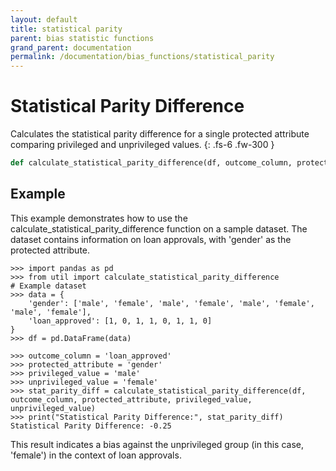 ```yaml
---
layout: default
title: statistical parity
parent: bias statistic functions
grand_parent: documentation
permalink: /documentation/bias_functions/statistical_parity
---
```


# Statistical Parity Difference
Calculates the statistical parity difference for a single protected attribute comparing privileged and unprivileged values.
{: .fs-6 .fw-300 }

```py
def calculate_statistical_parity_difference(df, outcome_column, protected_attribute, privileged_value, unprivileged_value)
```

## Example 
This example demonstrates how to use the calculate_statistical_parity_difference function on a sample dataset. The dataset contains information on loan approvals, with 'gender' as the protected attribute.

```
>>> import pandas as pd
>>> from util import calculate_statistical_parity_difference
# Example dataset
>>> data = {
    'gender': ['male', 'female', 'male', 'female', 'male', 'female', 'male', 'female'],
    'loan_approved': [1, 0, 1, 1, 0, 1, 1, 0]
}
>>> df = pd.DataFrame(data)

>>> outcome_column = 'loan_approved'
>>> protected_attribute = 'gender'
>>> privileged_value = 'male'
>>> unprivileged_value = 'female'
>>> stat_parity_diff = calculate_statistical_parity_difference(df, outcome_column, protected_attribute, privileged_value, unprivileged_value)
>>> print("Statistical Parity Difference:", stat_parity_diff)
Statistical Parity Difference: -0.25
```

This result indicates a bias against the unprivileged group (in this case, 'female') in the context of loan approvals.